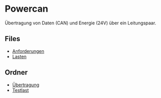 # Powercan

Übertragung von Daten (CAN) und Energie (24V) über ein Leitungspaar. 

## Files
* [Anforderungen](requirement.md)
* [Lasten](load.md)

## Ordner
* [Übertragung](transmit/)
* [Testlast](load/)
